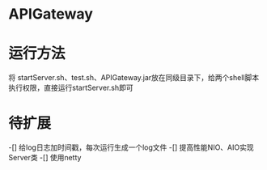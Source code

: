# APIGateway

# 运行方法
将 startServer.sh、test.sh、APIGateway.jar放在同级目录下，给两个shell脚本执行权限，直接运行startServer.sh即可
# 待扩展
-[] 给log日志加时间戳，每次运行生成一个log文件
-[] 提高性能NIO、AIO实现Server类
-[] 使用netty

